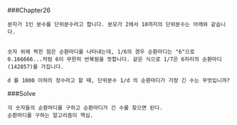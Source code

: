###Chapter26

    분자가 1인 분수를 단위분수라고 합니다. 분모가 2에서 10까지의 단위분수는 아래와 같습니다.


    숫자 위에 찍힌 점은 순환마디를 나타내는데, 1/6의 경우 순환마디는 "6"으로 0.166666...처럼 6이 무한히 반복됨을 뜻합니다. 같은 식으로 1/7은 6자리의 순환마디(142857)를 가집니다.

    d 를 1000 이하의 정수라고 할 때, 단위분수 1/d 의 순환마디가 가장 긴 수는 무엇입니까?

###Solve

    각 숫자들의 순환마디를 구하고 순환마디가 긴 수를 찾으면 된다.
    순환마디를 구하는 알고리즘이 핵심.